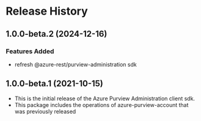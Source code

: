 # Release History

## 1.0.0-beta.2 (2024-12-16)

### Features Added

- refresh @azure-rest/purview-administration sdk

## 1.0.0-beta.1 (2021-10-15)

- This is the initial release of the Azure Purview Administration client sdk.
- This package includes the operations of azure-purview-account that was previously released
